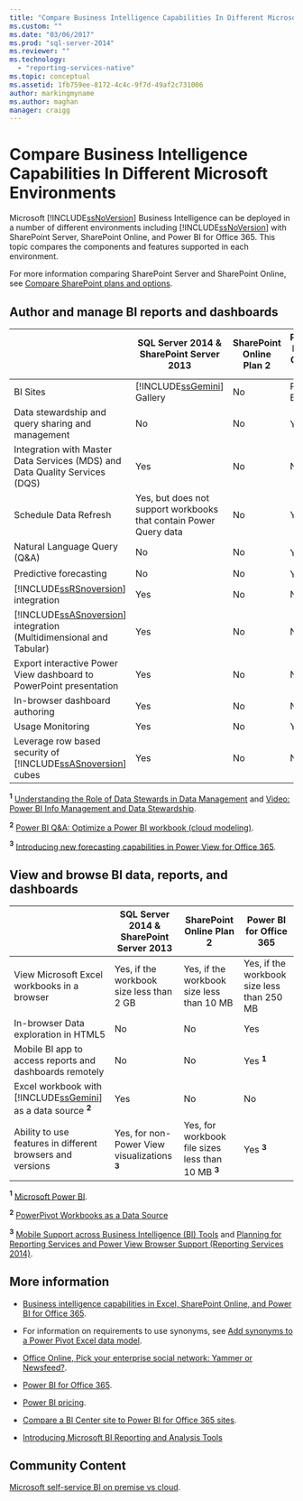 ```yaml
---
title: "Compare Business Intelligence Capabilities In Different Microsoft Environments | Microsoft Docs"
ms.custom: ""
ms.date: "03/06/2017"
ms.prod: "sql-server-2014"
ms.reviewer: ""
ms.technology: 
  - "reporting-services-native"
ms.topic: conceptual
ms.assetid: 1fb759ee-8172-4c4c-9f7d-49af2c731006
author: markingmyname
ms.author: maghan
manager: craigg
---
```

# Compare Business Intelligence Capabilities In Different Microsoft Environments
  Microsoft [!INCLUDE[ssNoVersion](../includes/ssnoversion-md.md)] Business Intelligence can be deployed in a number of different environments including [!INCLUDE[ssNoVersion](../includes/ssnoversion-md.md)] with SharePoint Server, SharePoint Online, and Power BI for Office 365. This topic compares the components and features supported in each environment.  
  
 For more information comparing SharePoint Server and SharePoint Online, see [Compare SharePoint plans and options](http://products.office.com/SharePoint/compare-sharepoint-plans).  
  
## Author and manage BI reports and dashboards  
  
||SQL Server 2014 & SharePoint Server 2013|SharePoint Online Plan 2|Power BI for Office 365|  
|-|----------------------------------------------|------------------------------|-----------------------------|  
|BI Sites|[!INCLUDE[ssGemini](../includes/ssgemini-md.md)] Gallery|No|Power BI Site|  
|Data stewardship and query sharing and management|No|No|Yes **<sup>1</sup>**|  
|Integration with Master Data Services (MDS) and Data Quality Services (DQS)|Yes|No|No|  
|Schedule Data Refresh|Yes, but does not support workbooks that contain Power Query data|No|Yes|  
|Natural Language Query (Q&A)|No|No|Yes **<sup>2</sup>**|  
|Predictive forecasting|No|No|Yes **<sup>3</sup>**|  
|[!INCLUDE[ssRSnoversion](../includes/ssrsnoversion-md.md)] integration|Yes|No|No|  
|[!INCLUDE[ssASnoversion](../includes/ssasnoversion-md.md)] integration (Multidimensional and Tabular)|Yes|No|No|  
|Export interactive Power View dashboard to PowerPoint presentation|Yes|No|No|  
|In-browser dashboard authoring|Yes|No|No|  
|Usage Monitoring|Yes|No|Yes|  
|Leverage row based security of [!INCLUDE[ssASnoversion](../includes/ssasnoversion-md.md)] cubes|Yes|No|No|  
  
 **<sup>1</sup>**  [Understanding the Role of Data Stewards in Data Management](https://support.office.com/Article/Understanding-the-Role-of-Data-Stewards-in-Data-Management-ae3352f3-4389-45e8-a682-7fd6edb92524?ui=en-US&rs=en-US&ad=US) and [Video: Power BI Info Management and Data Stewardship](https://www.youtube.com/watch?v=8dHOj68ts7c).  
  
 **<sup>2</sup>**  [Power BI Q&A: Optimize a Power BI workbook (cloud modeling)](https://support.office.com/article/Power-BI-Q-A-Optimize-a-Power-BI-workbook-cloud-modeling--96dc5941-d0f1-44e2-9d9d-c038a3a55849?ui=en-US&rs=en-US&ad=US).  
  
 **<sup>3</sup>**  [Introducing new forecasting capabilities in Power View for Office 365](http://blogs.msdn.com/b/powerbi/archive/2014/05/08/introducing-new-forecasting-capabilities-in-power-view-for-office-365.aspx).  
  
## View and browse BI data, reports, and dashboards  
  
||SQL Server 2014 & SharePoint Server 2013|SharePoint Online Plan 2|Power BI for Office 365|  
|-|----------------------------------------------|------------------------------|-----------------------------|  
|View Microsoft Excel workbooks in a browser|Yes, if the workbook size less than 2 GB|Yes, if the workbook size less than 10 MB|Yes, if the workbook size less than 250 MB|  
|In-browser Data exploration in HTML5|No|No|Yes|  
|Mobile BI app to access reports and dashboards remotely|No|No|Yes **<sup>1</sup>**|  
|Excel workbook with [!INCLUDE[ssGemini](../includes/ssgemini-md.md)] as a data source **<sup>2</sup>**|Yes|No|No|  
|Ability to use features in different browsers and versions|Yes, for non-Power View visualizations **<sup>3</sup>**|Yes, for workbook file sizes less than 10 MB **<sup>3</sup>**|Yes **<sup>3</sup>**|  
  
 **<sup>1</sup>**  [Microsoft Power BI](http://apps.microsoft.com/windows/app/microsoft-power-bi/b7e7c94d-2ea3-4fa6-a277-9d19a1f697ba).  
  
 **<sup>2</sup>**  [PowerPivot Workbooks as a Data Source](http://blogs.technet.com/b/excel_services__powerpivot_for_sharepoint_support_blog/archive/2013/02/15/powerpivot-workbook-as-a-data-source.aspx)  
  
 **<sup>3</sup>**  [Mobile Support across Business Intelligence (BI) Tools](http://msdn.microsoft.com/library/dn151146\(v=sql.110\).aspx) and [Planning for Reporting Services and Power View Browser Support (Reporting Services 2014)](http://msdn.microsoft.com/library/ms156511.aspx).  
  
## More information  
  
-   [Business intelligence capabilities in Excel, SharePoint Online, and Power BI for Office 365](https://technet.microsoft.com/en-us/library/dn198235.aspx).  
  
-   For information on requirements to use synonyms, see [Add synonyms to a Power Pivot Excel data model](https://support.office.com/Article/Add-synonyms-to-a-Power-Pivot-Excel-data-model-345f4f5b-5ec2-4998-bc46-a26bdc0810b6?ui=en-US&rs=en-US&ad=US).  
  
-   [Office Online, Pick your enterprise social network: Yammer or Newsfeed?](https://support.office.com/article/Pick-your-enterprise-social-network-Yammer-or-Newsfeed-21954c85-4384-47d4-96c2-dfa1c9d56e66?ui=en-US&rs=en-US&ad=US).  
  
-   [Power BI for Office 365](http://www.microsoft.com/powerbi/default.aspx).  
  
-   [Power BI pricing](http://www.microsoft.com/powerBI/pricing.aspx).  
  
-   [Compare a BI Center site to Power BI for Office 365 sites](http://technet.microsoft.com/library/dn394343\(v=office.15\).aspx).  
  
-   [Introducing Microsoft BI Reporting and Analysis Tools](http://go.microsoft.com/fwlink/p/?LinkId=617093)  
  
## Community Content  
 [Microsoft self-service BI on premise vs cloud](http://businessintelligist.com/2014/02/07/microsoft-self-service-bi-on-premise-vs-could/).  
  
  
